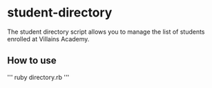 # student-directory

The student directory script allows you to manage the list of students
 enrolled at Villains Academy.

 ## How to use ##

 '''
 ruby directory.rb
 '''
